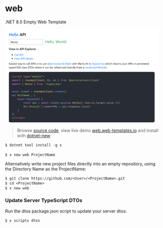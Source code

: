 # web

.NET 8.0 Empty Web Template

[![](https://raw.githubusercontent.com/ServiceStack/Assets/master/csharp-templates/web.png)](http://web.web-templates.io/)

> Browse [source code](https://github.com/NetCoreTemplates/web), view live demo [web.web-templates.io](http://web.web-templates.io) and install with [dotnet-new](https://docs.servicestack.net/dotnet-new):

    $ dotnet tool install -g x

    $ x new web ProjectName

Alternatively write new project files directly into an empty repository, using the Directory Name as the ProjectName:

    $ git clone https://github.com/<User>/<ProjectName>.git
    $ cd <ProjectName>
    $ x new web

### Update Server TypeScript DTOs

Run the dtos package.json script to update your server dtos:

    $ x scripts dtos

